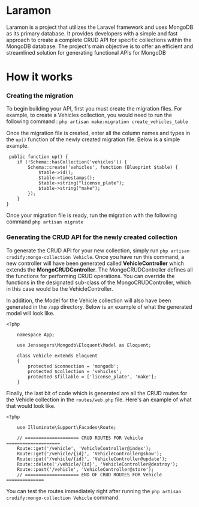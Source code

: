 # Laramon

Laramon is a project that utilizes the Laravel framework and uses MongoDB as its primary database. It provides developers with a simple and fast approach to create a complete CRUD API for specific collections within the MongoDB database. The project's main objective is to offer an efficient and streamlined solution for generating functional APIs for MongoDB

# How it works

### Creating the migration

To begin building your API, first you must create the migration files. For example, to create a Vehicles collection, you would need to run the following command :
 `php artisan make:migration create_vehicles_table`<br>


Once the migration file is created, enter all the column names and types in the `up()` function of the newly created migration file. Below is a simple example.

     public function up() {
        if (!Schema::hasCollection('vehicles')) {
            Schema::create('vehicles', function (Blueprint $table) {
                $table->id();
                $table->timestamps();
                $table->string("license_plate");
                $table->string("make");
            });
        }
    }

Once your migration file is ready, run the migration with the following command `php artisan migrate`

### Generating the CRUD API for the newly created collection

To generate the CRUD API for your new collection, simply run `php artisan crudify:mongo-collection Vehicle`. Once you have run this command, a new controller will have been generated called <b>VehicleController</b> which extends the <b>MongoCRUDController</b>. The MongoCRUDController defines all the functions for performing CRUD operations. You can override the functions in the designated sub-class of the MongoCRUDController, which in this case would be the VehicleController. 

In addition, the Model for the Vehicle collection will also have been generated in the `/app` directory. Below is an example of what the generated model will look like. 

    <?php
    
    	namespace App;
    
    	use Jenssegers\Mongodb\Eloquent\Model as Eloquent;
    
    	class Vehicle extends Eloquent
    	{
    	    protected $connection = 'mongodb';
    	    protected $collection = 'vehicles';
    	    protected $fillable = ['license_plate', 'make'];
    	}
     
Finally, the last bit of code which is generated are all the CRUD routes for the Vehicle collection in the `routes/web.php` file. Here's an example of what that would look like.

    <?php
	    
	    use Illuminate\Support\Facades\Route;
	    
	    // ==================== CRUD ROUTES FOR Vehicle ====================
	    Route::get('/vehicle', 'VehicleController@index');
	    Route::get('/vehicle/{id}', 'VehicleController@show');
	    Route::put('/vehicle/{id}', 'VehicleController@update');
	    Route::delete('/vehicle/{id}', 'VehicleController@destroy');
	    Route::post('/vehicle', 'VehicleController@store');
	    // ==================== END OF CRUD ROUTES FOR Vehicle ==============

You can test the routes immediately right after running the `php artisan crudify:mongo-collection Vehicle` command.
